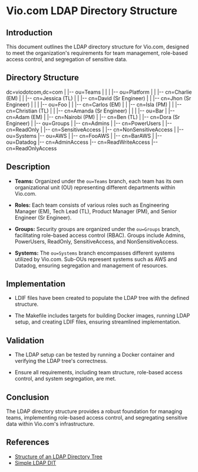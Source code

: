 # Vio.com LDAP Directory Structure

## Introduction

This document outlines the LDAP directory structure for Vio.com, designed to meet the organization's requirements for team management, role-based access control, and segregation of sensitive data.

## Directory Structure

dc=viodotcom,dc=com
|
|-- ou=Teams
| |
| |-- ou=Platform
| | |-- cn=Charlie (EM)
| | |-- cn=Jessica (TL)
| | |-- cn=David (Sr Engineer)
| | |-- cn=Jhon (Sr Engineer)
| |
| |-- ou=Foo
| | |-- cn=Carlos (EM)
| | |-- cn=Isla (PM)
| | |-- cn=Christian (TL)
| | |-- cn=Amanda (Sr Engineer)
| |
| |-- ou=Bar
| |-- cn=Adam (EM)
| |-- cn=Nairobi (PM)
| |-- cn=Ben (TL)
| |-- cn=Dora (Sr Engineer)
|
|-- ou=Groups
| |-- cn=Admins
| |-- cn=PowerUsers
| |-- cn=ReadOnly
| |-- cn=SensitiveAccess
| |-- cn=NonSensitiveAccess
|
|-- ou=Systems
|-- ou=AWS
| |-- cn=FooAWS
| |-- cn=BarAWS
|
|-- ou=Datadog
|-- cn=AdminAccess
|-- cn=ReadWriteAccess
|-- cn=ReadOnlyAccess

## Description

- **Teams:** Organized under the `ou=Teams` branch, each team has its own organizational unit (OU) representing different departments within Vio.com.
  
- **Roles:** Each team consists of various roles such as Engineering Manager (EM), Tech Lead (TL), Product Manager (PM), and Senior Engineer (Sr Engineer).

- **Groups:** Security groups are organized under the `ou=Groups` branch, facilitating role-based access control (RBAC). Groups include Admins, PowerUsers, ReadOnly, SensitiveAccess, and NonSensitiveAccess.

- **Systems:** The `ou=Systems` branch encompasses different systems utilized by Vio.com. Sub-OUs represent systems such as AWS and Datadog, ensuring segregation and management of resources.

## Implementation

- LDIF files have been created to populate the LDAP tree with the defined structure.
  
- The Makefile includes targets for building Docker images, running LDAP setup, and creating LDIF files, ensuring streamlined implementation.

## Validation

- The LDAP setup can be tested by running a Docker container and verifying the LDAP tree's correctness.
  
- Ensure all requirements, including team structure, role-based access control, and system segregation, are met.

## Conclusion

The LDAP directory structure provides a robust foundation for managing teams, implementing role-based access control, and segregating sensitive data within Vio.com's infrastructure.

## References

- [Structure of an LDAP Directory Tree](http://www.novell.com/documentation/opensuse110/opensuse110_reference/data/sec_ldap_tree.html)
- [Simple LDAP DIT](https://www.zytrax.com/books/ldap/ch5/)
